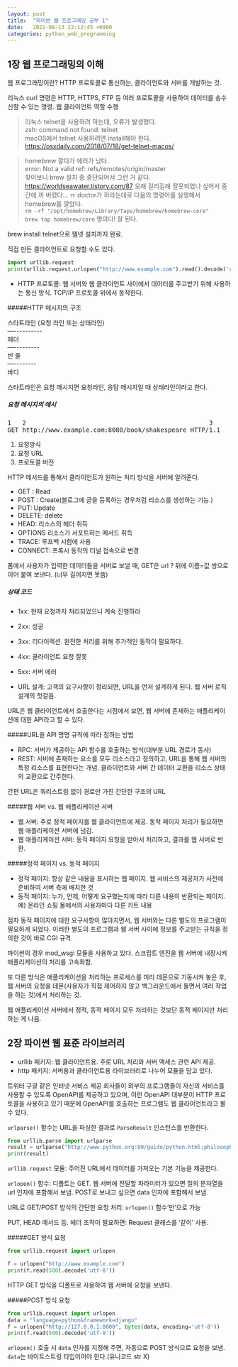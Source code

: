 ```yaml
---
layout: post
title:  "파이썬 웹 프로그래밍 공부 1"
date:   2022-08-13 22:12:45 +0900
categories: python_web_programming
---
```



## 1장 웹 프로그래밍의 이해

웹 프로그래밍이란? HTTP 프로토콜로 통신하는, 클라이언트와 서버를 개발하는 것.

리눅스 curl 명령은 HTTP, HTTPS, FTP 등 여러 프로토콜을 사용하여 데이터를 송수신할 수 있는 명령. 웹 클라이언트 역할 수행


> 리눅스 telnet을 사용하려 하는데, 오류가 발생했다.<br>
> zsh: command not found: telnet<br>
> macOS에서 telnet 사용하려면 install해야 한다.<br>
> https://osxdaily.com/2018/07/18/get-telnet-macos/

> homebrew 깔다가 에러가 났다.<br>
> error: Not a valid ref: refs/remotes/origin/master<br>
> 찾아보니 brew 설치 중 중단되어서 그런 거 같다.<br>
> https://worldseawater.tistory.com/87
> 오래 걸리길래 잘못되었나 싶어서 중간에 꺼 버렸다… ㅠ doctor가 하라는데로 다음의 명령어를 실행해서 homebrew를 깔았다.<br>
> `rm -rf "/opt/homebrew/Library/Taps/homebrew/homebrew-core"`<br>
> `brew tap homebrew/core`
> 명의다! 잘 된다.

brew install telnet으로 텔넷 설치까지 완료.

직접 만든 클라이언트로 요청할 수도 있다.
```python
import urllib.request
print(urllib.request.urlopen("http://www.example.com").read().decode('utf-8'))
```



* HTTP 프로토콜: 웹 서버와 웹 클라이언트 사이에서 데이터를 주고받기 위해 사용하는 통신 방식. TCP/IP 프로토콜 위에서 동작한다.


#####HTTP 메시지의 구조

스타트라인 (요청 라인 또는 상태라인)<br>
—----------<br>
헤더<br>
—---------<br>
빈 줄<br>
—--------<br>
바디<br>



스타트라인은 요청 메시지면 요청라인, 응답 메시지일 때 상태라인이라고 한다.


##### 요청 메시지의 예시
<pre>1   2                                                 3
GET http://www.example.com:8080/book/shakespeare HTTP/1.1
</pre>
1. 요청방식
2. 요청 URL
3. 프로토콜 버전



HTTP 메서드를 통해서 클라이언트가 원하는 처리 방식을 서버에 알려준다.
* GET : Read
* POST : Create(블로그에 글을 등록하는 경우처럼 리소스를 생성하는 기능.)
* PUT: Update
* DELETE: delete
* HEAD: 리소스의 헤더 취득
* OPTIONS 리소스가 서포트하는 메서드 취득
* TRACE: 루프백 시험에 사용
* CONNECT: 프록시 동작의 터널 접속으로 변경



폼에서 사용자가 입력한 데이터들을 서버로 보낼 때,
GET은 url ? 뒤에 이름=값 쌍으로 이어 붙여 보낸다. (너무 길어지면 못씀)



##### 상태 코드
* 1xx: 현재 요청까지 처리되었으니 계속 진행하라
* 2xx: 성공
* 3xx: 리다이렉션. 완전한 처리를 위해 추가적인 동작이 필요하다.
* 4xx: 클라이언트 요청 잘못
* 5xx: 서버 에러




* URL 설계: 고객의 요구사항이 정리되면, URL을 먼저 설계하게 된다. 웹 서버 로직 설계의 첫걸음.

URL은 웹 클라이언트에서 호출한다는 시점에서 보면, 웹 서버에 존재하는 애플리케이션에 대한 API라고 할 수 있다.


#####URL을 API 명명 규칙에 따라 정하는 방법
* RPC: 서버가 제공하는 API 함수를 호출하는 방식(대부분 URL 경로가 동사)
* REST: 서버에 존재하는 요소를 모두 리소스라고 정의하고, URL을 통해 웹 서버의 특정 리소스를 표현한다는 개념. 클라이언트와 서버 간 데이터 교환을 리소스 상태의 교환으로 간주한다.

간편 URL은 쿼리스트링 없이 경로만 가진 간단한 구조의 URL


#####웹 서버 vs. 웹 애플리케이션 서버

* 웹 서버: 주로 정적 페이지를 웹 클라이언트에 제공. 동적 페이지 처리가 필요하면 웹 애플리케이션 서버에 넘김.
* 웹 애플리케이션 서버: 동적 페이지 요청을 받아서 처리하고, 결과를 웹 서버로 반환.





#####정적 페이지 vs. 동적 페이지

* 정적 페이지: 항상 같은 내용을 표시하는 웹 페이지. 웹 서비스의 제공자가 사전에 준비하여 서버 측에 배치한 것
* 동적 페이지: 누가, 언제, 어떻게 요구했는지에 따라 다른 내용이 반환되는 페이지. 예) 온라인 쇼핑 몰에서의 사용자마다 다른 카트 내용

점차 동적 페이지에 대한 요구사항이 많아지면서, 웹 서버와는 다른 별도의 프로그램이 필요하게 되었다. 이러한 별도의 프로그램과 웹 서버 사이에 정보를 주고받는 규칙을 정의한 것이 바로 CGI 규격.



파이썬의 경우 mod_wsgi 모듈을 사용하고 있다. 스크립트 엔진을 웹 서버에 내장시켜 애플리케이션의 처리를 고속화함.

또 다른 방식은 애플리케이션을 처리하는 프로세스를 미리 데몬으로 기동시켜 놓은 후, 웹 서버의 요청을 데몬(사용자가 직접 제어하지 않고 백그라운드에서 돌면서 여러 작업을 하는 것)에서 처리하는 것.


웹 애플리케이션 서버에서 정적, 동적 페이지 모두 처리하는 것보단 동적 페이지만 처리하는 게 나음.




## 2장 파이썬 웹 표준 라이브러리


* urllib 패키지: 웹 클라이언트용. 주로 URL 처리와 서버 액세스 관련 API 제공.
* http 패키지: 서버용과 클라이언트용 라이브러리로 나누어 모듈을 담고 있다.

트위터 구글 같은 인터넷 서비스 제공 회사들이 외부의 프로그램들이 자신의 서비스를 사용할 수 있도록 OpenAPI를 제공하고 있으며, 이런 OpenAPI 대부분이 HTTP 프로토콜을 사용하고 있기 때문에 OpenAPI를 호출하는 프로그램도 웹 클라이언트라고 볼 수 있다.


`urlparse()` 함수는 URL을 파싱한 결과로 `ParseResult` 인스턴스를 반환한다.

```python
from urllib.parse import urlparse
result = urlparse("http://www.python.org:80/guido/python.html;philosophy?overall=3#n10")
print(result)
```

`urllib.request` 모듈: 주어진 URL에서 데이터를 가져오는 기본 기능을 제공한다. 

`urlopen()` 함수: 디폴트는 GET. 웹 서버에 전달할 파라미터가 있으면 질의 문자열을 url 인자에 포함해서 보냄. POST로 보내고 싶으면 data 인자에 포함해서 보냄.


URL로 GET/POST 방식의 간단한 요청 처리: `urlopen()` 함수’만’으로 가능

PUT, HEAD 메서드 등. 헤더 조작이 필요하면: Request 클래스를 ‘같이’ 사용.


#####GET 방식 요청
```python
from urllib.request import urlopen

f = urlopen("http://www.example.com")
print(f.read(500).decode('utf-8'))
```

HTTP GET 방식을 디폴트로 사용하여 웹 서버에 요청을 보낸다.


#####POST 방식 요청
```python
from urllib.request import urlopen
data = "language=python&framework=django"
f = urlopen("http://127.0.0.1:8000", bytes(data, encoding='utf-8'))
print(f.read(500).decode('utf-8'))
```

`urlopen()` 호출 시 `data` 인자를 지정해 주면, 자동으로 POST 방식으로 요청을 보냄.  `data`는 바이트스트링 타입이어야 한다.(유니코드 str X)


